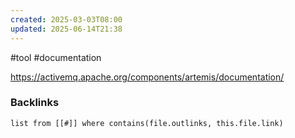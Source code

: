 ```yaml
---
created: 2025-03-03T08:00
updated: 2025-06-14T21:38
---
```

#tool #documentation 

https://activemq.apache.org/components/artemis/documentation/
### Backlinks
```dataview 
list from [[#]] where contains(file.outlinks, this.file.link)
```

